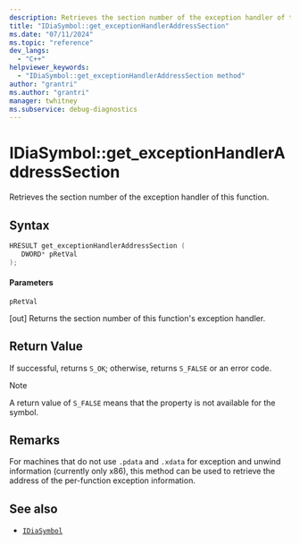 ```yaml
---
description: Retrieves the section number of the exception handler of this function.
title: "IDiaSymbol::get_exceptionHandlerAddressSection"
ms.date: "07/11/2024"
ms.topic: "reference"
dev_langs:
  - "C++"
helpviewer_keywords:
  - "IDiaSymbol::get_exceptionHandlerAddressSection method"
author: "grantri"
ms.author: "grantri"
manager: twhitney
ms.subservice: debug-diagnostics
---
```


# IDiaSymbol::get_exceptionHandlerAddressSection

Retrieves the section number of the exception handler of this function.

## Syntax

```C++
HRESULT get_exceptionHandlerAddressSection ( 
   DWORD* pRetVal
);
```

#### Parameters

 `pRetVal`

[out] Returns the section number of this function's exception handler.

## Return Value

 If successful, returns `S_OK`; otherwise, returns `S_FALSE` or an error code.

> [!NOTE]
> A return value of `S_FALSE` means that the property is not available for the symbol.

## Remarks

For machines that do not use `.pdata` and `.xdata` for exception and unwind information (currently only x86), this method can be used to retrieve the address of the per-function exception information.

## See also

- [`IDiaSymbol`](../../debugger/debug-interface-access/idiasymbol.md)
